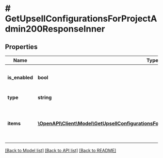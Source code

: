 # # GetUpsellConfigurationsForProjectAdmin200ResponseInner

## Properties

Name | Type | Description | Notes
------------ | ------------- | ------------- | -------------
**is_enabled** | **bool** | Whether upsell is enabled for the project. | [optional]
**type** | **string** | The type of upsell. | [optional]
**items** | [**\OpenAPI\Client\Model\GetUpsellConfigurationsForProjectAdmin200ResponseInnerItemsInner[]**](GetUpsellConfigurationsForProjectAdmin200ResponseInnerItemsInner.md) | The list of items SKU that are a part of the upsell in the project. | [optional]

[[Back to Model list]](../../README.md#models) [[Back to API list]](../../README.md#endpoints) [[Back to README]](../../README.md)
